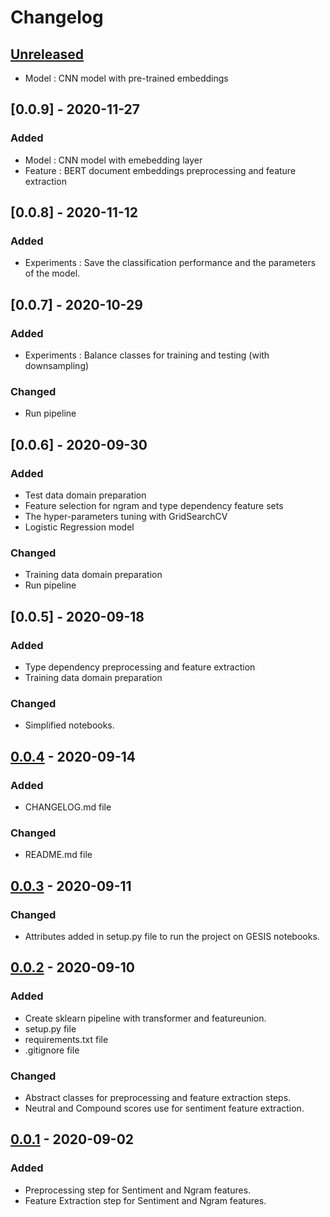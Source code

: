 # Changelog

## [Unreleased]

- Model : CNN model with pre-trained embeddings

## [0.0.9] - 2020-11-27

### Added

- Model : CNN model with emebedding layer
- Feature : BERT document embeddings preprocessing and feature extraction

## [0.0.8] - 2020-11-12

### Added

- Experiments : Save the classification performance and the parameters of the model.

## [0.0.7] - 2020-10-29

### Added

- Experiments : Balance classes for training and testing (with downsampling)

### Changed

- Run pipeline

## [0.0.6] - 2020-09-30

### Added

- Test data domain preparation
- Feature selection for ngram and type dependency feature sets
- The hyper-parameters tuning with GridSearchCV
- Logistic Regression model

### Changed

- Training data domain preparation
- Run pipeline

## [0.0.5] - 2020-09-18

### Added

- Type dependency preprocessing and feature extraction
- Training data domain preparation

### Changed

- Simplified notebooks.


## [0.0.4] - 2020-09-14

### Added

- CHANGELOG.md file

### Changed

- README.md file

## [0.0.3] - 2020-09-11

### Changed

- Attributes added in setup.py file to run the project on GESIS notebooks.

## [0.0.2] - 2020-09-10

### Added

- Create sklearn pipeline with transformer and featureunion.
- setup.py file
- requirements.txt file
- .gitignore file

### Changed

- Abstract classes for preprocessing and feature extraction steps.
- Neutral and Compound scores use for sentiment feature extraction.

## [0.0.1] - 2020-09-02

### Added

- Preprocessing step for Sentiment and Ngram features.
- Feature Extraction step for Sentiment and Ngram features.

[unreleased]: https://github.com/gesiscss/sexism_custom_classifier/commits/master
[0.0.4]: https://github.com/gesiscss/sexism_custom_classifier/commits/master
[0.0.3]: https://github.com/gesiscss/sexism_custom_classifier/commit/41e22cd41e15d1b377c09b59c7f42a04ec806cc0
[0.0.2]: https://github.com/gesiscss/sexism_custom_classifier/commit/b995507a9fec2fae3005f7b46ac4664f147814d1
[0.0.1]: https://github.com/gesiscss/sexism_custom_classifier/commit/56f1d8540c01b18dc69118db3d406938fa952195